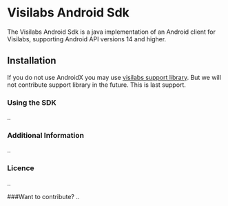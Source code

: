 # Visilabs Android Sdk

The Visilabs Android Sdk is a java implementation of an Android client for Visilabs, supporting Android API versions 14 and higher.
## Installation

If you do not use AndroidX you may use  [visilabs support library](https://github.com/relateddigital/visilabs-android-sdk/releases/tag/3.0.3-module-supportlibrary). But we will not contribute support library in the future. This is last support. 



### Using the SDK
..

### Additional Information
..
### Licence
..

###Want to contribute?
..
